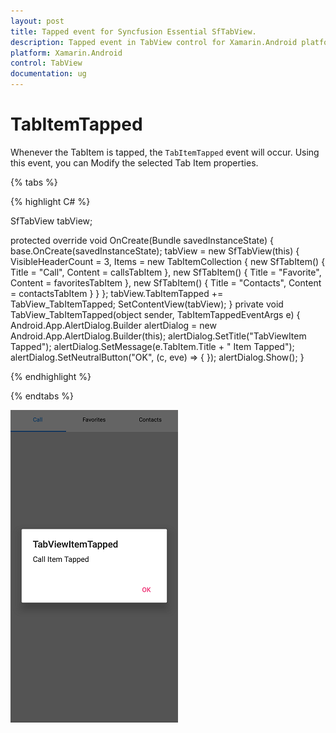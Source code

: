 ```yaml
---
layout: post
title: Tapped event for Syncfusion Essential SfTabView.
description: Tapped event in TabView control for Xamarin.Android platform
platform: Xamarin.Android
control: TabView
documentation: ug
---
```


# TabItemTapped

Whenever the TabItem is tapped, the `TabItemTapped` event will occur. Using this event, you can Modify the selected Tab Item properties.

{% tabs %}

{% highlight C# %}

SfTabView tabView;

protected override void OnCreate(Bundle savedInstanceState)
{
    base.OnCreate(savedInstanceState);
    tabView = new SfTabView(this)
    {
        VisibleHeaderCount = 3,
        Items = new TabItemCollection
                {
                    new SfTabItem() { Title = "Call", Content = callsTabItem },
                    new SfTabItem() { Title = "Favorite", Content = favoritesTabItem },
                    new SfTabItem() { Title = "Contacts", Content = contactsTabItem }
                }
    };
    tabView.TabItemTapped += TabView_TabItemTapped;
    SetContentView(tabView);
}
private void TabView_TabItemTapped(object sender, TabItemTappedEventArgs e)
{
    Android.App.AlertDialog.Builder alertDialog = new Android.App.AlertDialog.Builder(this);
    alertDialog.SetTitle("TabViewItem Tapped");
    alertDialog.SetMessage(e.TabItem.Title + " Item Tapped");
    alertDialog.SetNeutralButton("OK", (c, eve) => { });
    alertDialog.Show();
}

{% endhighlight %}

{% endtabs %}

![TabItemTapped](images/TabView-Events/TabItemTapped.png)